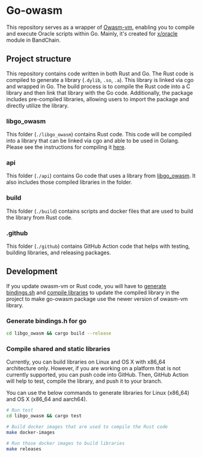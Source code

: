 # Go-owasm

This repository serves as a wrapper of [Owasm-vm](https://github.com/bandprotocol/owasm/tree/master/packages/vm), enabling you to compile and execute Oracle scripts within Go. Mainly, it's created for [x/oracle](https://github.com/bandprotocol/chain/tree/master/x/oracle) module in BandChain.

## Project structure

This repository contains code written in both Rust and Go. The Rust code is compiled to generate a library (`.dylib`, `.so`, `.a`). This library is linked via cgo and wrapped in Go. The build process is to compile the Rust code into a C library and then link that library with the Go code. Additionally, the package includes pre-compiled libraries, allowing users to import the package and directly utilize the library.

### libgo_owasm

This folder (`./libgo_owasm`) contains Rust code. This code will be compiled into a library that can be linked via cgo and able to be used in Golang. Please see the instructions for compiling it [here](#compile-shared-and-static-libraries).

### api

This folder (`./api`) contains Go code that uses a library from [libgo_owasm](#libgo_owasm). It also includes those compiled libraries in the folder.

### build

This folder (`./build`) contains scripts and docker files that are used to build the library from Rust code.

### .github

This folder (`./github`) contains GitHub Action code that helps with testing, building libraries, and releasing packages.

## Development

If you update owasm-vm or Rust code, you will have to [generate bindings.sh](#generate-bindingsh-for-go) and [compile libraries](#compile-shared-and-static-libraries) to update the compiled library in the project to make go-owasm package use the newer version of owasm-vm library.

### Generate bindings.h for go

```sh
cd libgo_owasm && cargo build --release
```

### Compile shared and static libraries

Currently, you can build libraries on Linux and OS X with x86_64 architecture only. However, if you are working on a platform that is not currently supported, you can push code into GitHub. Then, GitHub Action will help to test, compile the library, and push it to your branch.

You can use the below commands to generate libraries for Linux (x86_64) and OS X (x86_64 and aarch64).

```sh
# Run test
cd libgo_owasm && cargo test

# Build docker images that are used to compile the Rust code
make docker-images

# Run those docker images to build libraries
make releases
```
